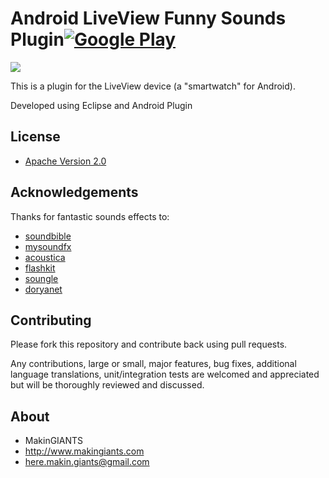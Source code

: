 # Android LiveView Funny Sounds Plugin[![Google Play](http://developer.android.com/images/brand/en_generic_rgb_wo_45.png)](https://play.google.com/store/apps/details?id=com.makingiants.liveview.funny)

<a href="https://play.google.com/store/apps/details?id=com.makingiants.liveview.funny" alt="Download from Google Play">
	<img src="http://1.bp.blogspot.com/-jYKPrWY1DwA/UKBCFt33SMI/AAAAAAAAAho/S1Dl2tFgxPg/s640/banner.png">
</a>

This is a plugin for the LiveView device
(a "smartwatch" for Android).

Developed using Eclipse and Android Plugin


## License

* [Apache Version 2.0](http://www.apache.org/licenses/LICENSE-2.0.html)


## Acknowledgements

Thanks for fantastic sounds effects to:

* [soundbible](http://soundbible.com/)
* [mysoundfx](http://www.mysoundfx.com/)
* [acoustica](http://www.acoustica.com)
* [flashkit](http://www.flashkit.com/soundfx/)
* [soungle](http://www.soungle.com/)
* [doryanet](http://www.doryanet.co.il/doron)


## Contributing

Please fork this repository and contribute back using pull requests.

Any contributions, large or small, major features, bug fixes, additional
language translations, unit/integration tests are welcomed and appreciated
but will be thoroughly reviewed and discussed.


## About

+ MakinGIANTS
+ http://www.makingiants.com
+ here.makin.giants@gmail.com